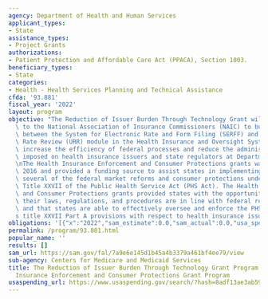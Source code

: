 ```yaml
---
agency: Department of Health and Human Services
applicant_types:
- State
assistance_types:
- Project Grants
authorizations:
- Patient Protection and Affordable Care Act (PPACA), Section 1003.
beneficiary_types:
- State
categories:
- Health - Health Services Planning and Technical Assistance
cfda: '93.881'
fiscal_year: '2022'
layout: program
objective: "The Reduction of Issuer Burden Through Technology Grant will provide funding\
  \ to the National Association of Insurance Commissioners (NAIC) to build an IT connection\
  \ between the System for Electronic Rate and Form Filing (SERFF) and the Unified\
  \ Rate Review (URR) module in the Health Insurance and Oversight System (HIOS) to\
  \ increase the efficiency of federal processes and reduce the administrative burden\
  \ imposed on health insurance issuers and state regulators at Departments of Insurance.\n\
  \nThe Health Insurance Enforcement and Consumer Protections grants was awarded in\
  \ 2016 and provided a funding source to assist states in implementing and planning\
  \ several of the federal market reforms and consumer protections under Part A of\
  \ Title XXVII of the Public Health Service Act (PHS Act). The Health Insurance Enforcement\
  \ and Consumer Protections grants provided states with the opportunity to ensure\
  \ their laws, regulations, and procedures are in line with federal requirements\
  \ and that states are able to effectively oversee and enforce the PHS Act\u2019\
  s title XXVII Part A provisions with respect to health insurance issuers."
obligations: '[{"x":"2022","sam_estimate":0.0,"sam_actual":0.0,"usa_spending_actual":-77519.75},{"x":"2023","sam_estimate":0.0,"sam_actual":0.0,"usa_spending_actual":-6673.25},{"x":"2024","sam_estimate":0.0,"sam_actual":0.0,"usa_spending_actual":0.0}]'
permalink: /program/93.881.html
popular_name: ''
results: []
sam_url: https://sam.gov/fal/7a9e6e145d1b45a4b3379a461bf4ee79/view
sub-agency: Centers for Medicare and Medicaid Services
title: The Reduction of Issuer Burden Through Technology Grant Program and The Health
  Insurance Enforcement and Consumer Protections Grant Program
usaspending_url: https://www.usaspending.gov/search/?hash=8adf13ae3ab5945a46fe85cd4b146c04
---
```

